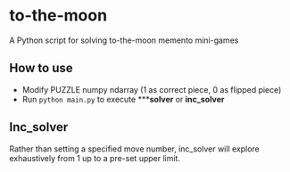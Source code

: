 # to-the-moon
A Python script for solving to-the-moon memento mini-games

## How to use
- Modify PUZZLE numpy ndarray (1 as correct piece, 0 as flipped piece)
- Run `python main.py` to execute *****solver** or **inc_solver**

## Inc_solver
Rather than setting a specified move number, inc_solver will explore exhaustively from 1 up to a pre-set upper limit.
